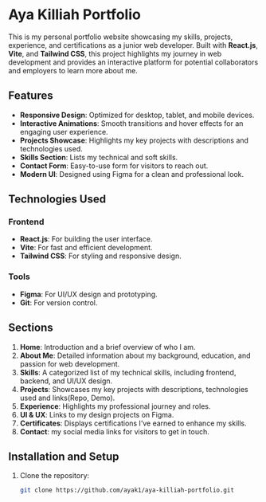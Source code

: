 # Aya Killiah Portfolio

This is my personal portfolio website showcasing my skills, projects, experience, and certifications as a junior web developer. Built with **React.js**, **Vite**, and **Tailwind CSS**, this project highlights my journey in web development and provides an interactive platform for potential collaborators and employers to learn more about me.

## Features

- **Responsive Design**: Optimized for desktop, tablet, and mobile devices.
- **Interactive Animations**: Smooth transitions and hover effects for an engaging user experience.
- **Projects Showcase**: Highlights my key projects with descriptions and technologies used.
- **Skills Section**: Lists my technical and soft skills.
- **Contact Form**: Easy-to-use form for visitors to reach out.
- **Modern UI**: Designed using Figma for a clean and professional look.

## Technologies Used

### Frontend
- **React.js**: For building the user interface.
- **Vite**: For fast and efficient development.
- **Tailwind CSS**: For styling and responsive design.

### Tools
- **Figma**: For UI/UX design and prototyping.
- **Git**: For version control.

## Sections

1. **Home**: Introduction and a brief overview of who I am.
2. **About Me**: Detailed information about my background, education, and passion for web development.
3. **Skills**: A categorized list of my technical skills, including frontend, backend, and UI/UX design.
4. **Projects**: Showcases my key projects with descriptions, technologies used and links(Repo, Demo).
5. **Experience**: Highlights my professional journey and roles.
6. **UI & UX**: Links to my design projects on Figma.
7. **Certificates**: Displays certifications I’ve earned to enhance my skills.
8. **Contact**: my social media links for visitors to get in touch.

## Installation and Setup

1. Clone the repository:
   ```bash
   git clone https://github.com/ayak1/aya-killiah-portfolio.git
